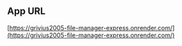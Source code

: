 ## App URL

[https://grivius2005-file-manager-express.onrender.com/](https://grivius2005-file-manager-express.onrender.com/)